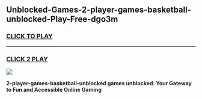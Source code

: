 
## Unblocked-Games-2-player-games-basketball-unblocked-Play-Free-dgo3m
<h3>
<a href="https://premium76.site?title=2-player-games-basketball-unblocked&ref=22A">CLICK TO PLAY</a></h3>
<hr>

<h3>
<a href="https://premium76.site?title=2-player-games-basketball-unblocked&ref=22A">CLICK 2 PLAY</a>
  
</h3>

<a href="https://premium76.site?title=2-player-games-basketball-unblocked&ref=22A"><img src="https://clearcache.store/games.png"></a>


**2-player-games-basketball-unblocked games unblocked: Your Gateway to Fun and Accessible Online Gaming**
